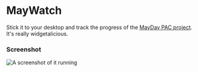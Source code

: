 MayWatch
========

Stick it to your desktop and track the progress of the [MayDay PAC project](https://mayday.us).
It's really widgetalicious.

### Screenshot
![A screenshot of it running](https://www.dropbox.com/meta_dl/eyJzdWJfcGF0aCI6ICIiLCAidGVzdF9saW5rIjogZmFsc2UsICJzZXJ2ZXIiOiAiZGwuZHJvcGJveHVzZXJjb250ZW50LmNvbSIsICJpdGVtX2lkIjogbnVsbCwgImlzX2RpciI6IGZhbHNlLCAidGtleSI6ICJhNjE2YnowN29wczQwdTMifQ/AAO28Yu3IIWXI2Gu8IAA3_0ZLCvg9WOEvrkGgpcM1j3feA?dl=1)
